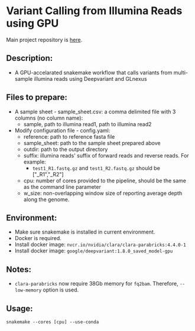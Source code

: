 # Variant Calling from Illumina Reads using GPU

Main project repository is [here](https://github.com/ZexuanZhao/Pegoscapus-hoffmeyeri-sp.A-genome-paper/tree/main).

## Description:
 - A GPU-accelarated snakemake workflow that calls variants from multi-sample illumina reads using Deepvariant and GLnexus


## Files to prepare:
 - A sample sheet - sample_sheet.csv: a comma delimited file with 3 columns (no column name):
   - sample, path to illumina read1, path to illumina read2
 - Modify configuration file - config.yaml:
   - reference:  path to reference fasta file
   - sample_sheet: path to the sample sheet prepared above
   - outdir: path to the output directory
   - suffix: illumina reads' suffix of forward reads and reverse reads. For example:
     - `test1_R1.fastq.gz` and `test1_R2.fastq.gz` should be ["_R1","_R2"]
   - cpu: number of cores provided to the pipeline, should be the same as the command line parameter
   - w_size: non-overlapping window size of reporting average depth along the genome.

## Environment:
 - Make sure snakemake is installed in current environment.
 - Docker is required.
 - Install docker image: `nvcr.io/nvidia/clara/clara-parabricks:4.4.0-1`
 - Install docker image: `google/deepvariant:1.8.0_saved_model-gpu`

## Notes:
 - `clara-parabricks` now require 38Gb memory for `fq2bam`. Therefore, `--low-memory` option is used.
## Usage:
`snakemake --cores [cpu] --use-conda`
